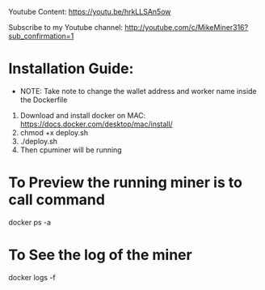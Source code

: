 Youtube Content: https://youtu.be/hrkLLSAn5ow

Subscribe to my Youtube channel: http://youtube.com/c/MikeMiner316?sub_confirmation=1

# Installation Guide:
* NOTE: Take note to change the wallet address and worker name inside the Dockerfile

1. Download and install docker on MAC: https://docs.docker.com/desktop/mac/install/
2. chmod +x deploy.sh
3. ./deploy.sh
4. Then cpuminer will be running


# To Preview the running miner is to call command
docker ps -a

# To See the log of the miner
docker logs <containerID> -f


